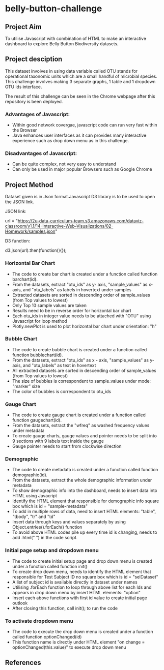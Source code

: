 # belly-button-challenge

## Project Aim

To utilise Javascript with combination of HTML to make an interactive dashboard to explore Belly Button Biodiversity datasets.

## Project desciption
This dataset involves in using data variable called OTU stands for operational taxonomic units which are a small handful of microbial species.
This challenge involves making 3 separate graphs, 1 table and 1 dropdown OTU ids interface.

The result of this challenge can be seen in the Chrome webpage after this repository is been deployed. 

### Advantages of Javascript:
 - Within good network covergae, javascript code can run very fast within the Browser
 - Java enhances user interfaces as it can provides many interactive experience such as drop down menu as in this challenge.
 
### Disadvantages of Javascript:
- Can be quite complex, not very easy to understand
- Can only be used in major popular Browsers such as Google Chrome

## Project Method
Dataset given is in Json format.Javascript D3 library is to be used to open the JSON link.

JSON link:

url = "https://2u-data-curriculum-team.s3.amazonaws.com/dataviz-classroom/v1.1/14-Interactive-Web-Visualizations/02-Homework/samples.json"

D3 function:

d3.json(url).then(function(){});

### Horizontal Bar Chart
 - The code to create bar chart is created under a function called function barchart(id).
 - From the datasets, extract "otu_ids" as y- axis, "sample_values" as x-axis, and "otu_labels" as labels in hovertext under samples
 - Extracted datasets are sorted in descending order of sample_values (from Top values to lowest)
 - Only Top 10 sample values are taken
 - Results need to be in reverse order for horizontal bar chart 
 - Each otu_ids in integer value needs to be attached with "OTU" using Javascript for loop method
 - Plotly.newPlot is used to plot horizontal bar chart under orientation: "h"

### Bubble Chart
 - The code to create bubble chart is created under a function called function bubblechart(id).
 - From the datasets, extract "otu_ids" as x - axis, "sample_values" as y-axis, and "otu_labels" as text in hovertext
 - All extracted datasets are sorted in descending order of sample_values (from Top values to lowest)
 - The size of bubbles is correspondent to sample_values under mode: "marker" size
 - The color of bubbles is correspondent to otu_ids

### Gauge Chart
 - The code to create gauge chart is created under a function called function gaugechart(id).
 - From the datasets, extract the "wfreq" as washed frequency values under metadata
 - To create gauge charts, gauge values and pointer needs to be split into 9 sections with 9 labels text inside the gauge
 - Gauge pointer needs to start from clockwise direction

### Demographic
 - The code to create metadata is created under a function called function demographic(id).
 - From the datasets, extract the whole demographic information under metadata
 - To show demographic info into the dashboard, needs to insert data into HTML using Javacript
 - Identify the HTML element that responsible for demographic info square box which is id = "sample-metadata"
 - To add in multiple rows of data, need to insert HTML elements: "table", "tbody", "tr" and "td"
 - Insert data through keys and values separately by using Object.entries().forEach() function
 - To avoid above HTML codes pile up every time id is changing, needs to add .html(" ") in the code script.

### Initial page setup and dropdown menu
 - The code to create initial setup page and drop down menu is created under a function called function init()
 - To create drop down menu, needs to identify the HTML element that responsible for Test Subject ID no square box which is id = "selDataset"
 - A list of subject id is available directly in dataset under names
 - Utilising .forEach function to loop through above list for each Ids and appears in drop down menu by insert HTML elements: "option"
 - Insert each above functions with first id value to create initial page outlook
 - After closing this function, call init(); to run the code

### To activate dropdown menu
- The code to execute the drop down menu is created under a function called function optionChanged(id)
- This function name is directly under HTML element "on change = optionChanged(this.value)" to execute drop down menu

## References

